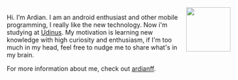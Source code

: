 <img align='right' src='https://user-images.githubusercontent.com/5713670/87202985-820dcb80-c2b6-11ea-9f56-7ec461c497c3.gif' width='100"'>

Hi. I’m Ardian. I am an android enthusiast and other mobile programming, I really like the new technology. 
Now i'm studying at [Udinus](https://dinus.ac.id/).
My motivation is learning new knowledge with high curiosity and enthusiasm, if I'm too much in my head, feel free to nudge me to share what's in my brain.

For more information about me, check out [ardianff](https://www.linkedin.com/in/ardian-firmansyah).


